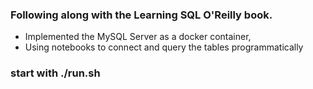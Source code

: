 ### Following along with the Learning SQL O'Reilly book.
* Implemented the MySQL Server as a docker container, 
* Using notebooks to connect and query the tables programmatically

### start with ./run.sh
